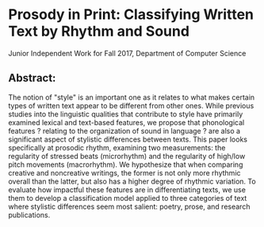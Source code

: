 # Prosody in Print: Classifying Written Text by Rhythm and Sound
Junior Independent Work for Fall 2017, Department of Computer Science

## Abstract:
The notion of "style" is an important one as it relates to what makes certain types of written text appear to be different from other ones. While previous studies into the linguistic qualities that contribute to style have primarily examined lexical and text-based features, we propose that phonological features ? relating to the organization of sound in language ? are also a significant aspect of stylistic differences between texts. This paper looks specifically at prosodic rhythm, examining two measurements: the regularity of stressed beats (microrhythm) and the regularity of high/low pitch movements (macrorhythm). We hypothesize that when comparing creative and noncreative writings, the former is not only more rhythmic overall than the latter, but also has a higher degree of rhythmic variation. To evaluate how impactful these features are in differentiating texts, we use them to develop a classification model applied to three categories of text where stylistic differences seem most salient: poetry, prose, and research publications.
